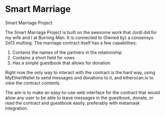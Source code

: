 # Smart Marriage
Smart Marriage Project

The Smart Marriage Project is built on the awesome work that Jordi did for my wife and I at Burning Man. It is connected to (0wned by) a consensys 2of3 multisig. The marriage contract itself has a few capabilities:

1. Contains the names of the partners in the relationship
2. Contains a short field for vows
3. Has a simple guestbook that allows for donation 

Right now the only way to interact with the contract is the hard way, using MyEtherWallet to send messages and donations to it, and etherscan.io to view the contract contents.

The aim is to make an easy-to-use web interface for the contract that would allow any user to be able to leave messages in the guestbook, donate, or read the contract and guestbook easily, preferably with metamask integration.

